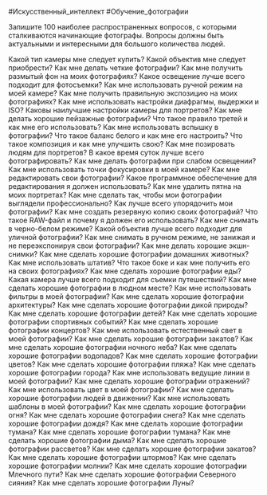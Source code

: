#Искусственный_интеллект #Обучение_фотографии 

Запишите 100 наиболее распространенных вопросов, с которыми сталкиваются начинающие фотографы. Вопросы должны быть актуальными и интересными для большого количества людей.

Какой тип камеры мне следует купить?
Какой объектив мне следует приобрести?
Как мне делать четкие фотографии?
Как мне получить размытый фон на моих фотографиях?
Какое освещение лучше всего подходит для фотосъемки?
Как мне использовать ручной режим на моей камере?
Как мне получить правильную экспозицию на моих фотографиях?
Как мне использовать настройки диафрагмы, выдержки и ISO?
Каковы наилучшие настройки камеры для портретов?
Как мне делать хорошие пейзажные фотографии?
Что такое правило третей и как мне его использовать?
Как мне использовать вспышку в фотографии?
Что такое баланс белого и как мне его настроить?
Что такое композиция и как мне улучшить свою?
Как мне позировать людям для портретов?
В какое время суток лучше всего фотографировать?
Как мне делать фотографии при слабом освещении?
Как мне использовать точки фокусировки в моей камере?
Как мне редактировать свои фотографии?
Какое программное обеспечение для редактирования я должен использовать?
Как мне удалить пятна на моих портретах?
Как мне сделать так, чтобы мои фотографии выглядели профессионально?
Как лучше всего упорядочить мои фотографии?
Как мне создать резервную копию своих фотографий?
Что такое RAW-файл и почему я должен его использовать?
Как мне снимать в черно-белом режиме?
Какой объектив лучше всего подходит для уличной фотографии?
Как мне снимать в ручном режиме, не занижая и не переэкспонируя свои фотографии?
Как мне делать хорошие экшн-снимки?
Как мне сделать хорошие фотографии домашних животных?
Как мне использовать штатив?
Что такое боке и как мне получить его на своих фотографиях?
Как мне сделать хорошие фотографии еды?
Какая камера лучше всего подходит для съемки путешествий?
Как мне сделать хорошие фотографии в людном месте?
Как мне использовать фильтры в моей фотографии?
Как мне сделать хорошие фотографии архитектуры?
Как мне сделать хорошие фотографии дикой природы?
Как мне сделать хорошие фотографии детей?
Как мне сделать хорошие фотографии спортивных событий?
Как мне сделать хорошие фотографии концертов?
Как мне использовать естественный свет в моей фотографии?
Как мне сделать хорошие фотографии закатов?
Как мне сделать хорошие фотографии ночного неба?
Как мне сделать хорошие фотографии водопадов?
Как мне сделать хорошие фотографии цветов?
Как мне сделать хорошие фотографии пляжа?
Как мне сделать хорошие фотографии города?
Как мне использовать ведущие линии в моей фотографии?
Как мне сделать хорошие фотографии отражений?
Как мне использовать цвет в моей фотографии?
Как мне сделать хорошие фотографии людей в движении?
Как мне использовать шаблоны в моей фотографии?
Как мне сделать хорошие фотографии огня?
Как мне сделать хорошие фотографии снега?
Как мне сделать хорошие фотографии дождя?
Как мне сделать хорошие фотографии тумана?
Как мне сделать хорошие фотографии тумана?
Как мне сделать хорошие фотографии дыма?
Как мне сделать хорошие фотографии рассветов?
Как мне сделать хорошие фотографии закатов?
Как мне сделать хорошие фотографии штормов?
Как мне сделать хорошие фотографии молнии?
Как мне сделать хорошие фотографии Млечного пути?
Как мне сделать хорошие фотографии Северного сияния?
Как мне сделать хорошие фотографии Луны?